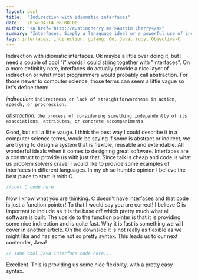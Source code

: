 ```yaml
---
layout: post
title:  "Indirection with idiomatic interfaces"
date:   2014-04-14 08:00:00
author: "<a href='http://austincherry.me'>Austin Cherry</a>"
summary: "Interfaces. Simply a lanaguage ideal or a powerful use of indirection? In this article we will explore the uses of interfaces, how different languages use them. We will also see an example of golang uses them."
tags: interfaces, indirection, golang, Go, Java, ruby, Objective-C
---
```


Indirection with idiomatic interfaces. Ok maybe a little over doing it, but I need a couple of cool "i" words I could string together with "interfaces". On a more definitity note, interfaces do actually provide a nice layer of indirection or what most programmers would probably call abstraction. For those newer to computer science, those terms can seem a little vague so let's define them:

*indirection:* `indirectness or lack of straightforwardness in action, speech, or progression.`

*abstraction:* `the process of considering something independently of its associations, attributes, or concrete accompaniments`

Good, but still a little vauge. I think the best way I could describe it in a computer science terms, would be saying if some is abstract or indirect, we are trying to design a system that is flexible, reusable and extendable. All wonderful ideals when it comes to designing great software. Interfaces are a construct to provide us with just that. Since talk is cheap and code is what us problem solvers crave, I would like to provide some examples of interfaces in different languages. In my oh so humble opinion I believe the best place to start is with C.

```C
//cool C code here
```

Now I know what you are thinking. C doesn't have interfaces and that code is just a function pointer! To that I would say you are correct! I believe C is important to include as it is the base off which pretty much what all software is built. The upside to the function pointer is that it is providing some nice indirection and is quite fast. Why it is fast is something we will cover in another article. On the downside it is not really as flexible as we might like and has some not so pretty syntax. This leads us to our next contender, Java!

```Java
// some cool Java interface code here...
```

Excellent. This is providing us some nice flexiblity, with a pretty easy syntax.